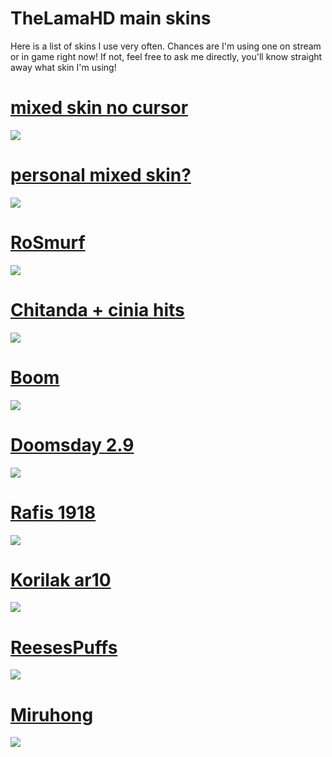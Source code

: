 # TheLamaHD main skins

Here is a list of skins I use very often. Chances are I'm using one on stream or in game right now! If not, feel free to ask me directly, you'll know straight away what skin I'm using!


# [mixed skin no cursor](https://puu.sh/xvDPW/7799937f3b.osk)

![](https://osu.ppy.sh/ss/9052685)

# [personal mixed skin?](https://puu.sh/wRbH3/c9a7147e31.osk)

![](https://osu.ppy.sh/ss/8666159)

# [RoSmurf](https://puu.sh/vJEXM/efe229aae0.osk)

![](https://osu.ppy.sh/ss/8036500)

# [Chitanda + cinia hits](https://puu.sh/vJEY7/485a409acc.osk)

![](https://osu.ppy.sh/ss/8036519)

# [Boom](https://puu.sh/vJEXd/4abb1bf1a1.osk)

![](https://osu.ppy.sh/ss/8036549)

# [Doomsday 2.9](https://puu.sh/vJEWS/15cd69fa99.osk)

![](https://osu.ppy.sh/ss/8036568)

# [Rafis 1918](https://puu.sh/vJEZ7/cb6eaba44a.osk)

![](https://osu.ppy.sh/ss/8036575)

# [Korilak ar10](https://puu.sh/vJEYD/1857337e07.osk)

![](https://osu.ppy.sh/ss/8036585)

# [ReesesPuffs](https://puu.sh/vJEXi/ee96c44bb9.osk)

![](https://osu.ppy.sh/ss/8036593)

# [Miruhong](https://puu.sh/vJEXc/ed81653d85.osk)

![](https://osu.ppy.sh/ss/8036599)
